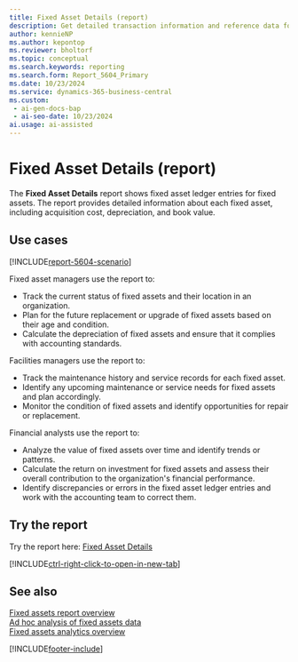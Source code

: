 ```yaml
---
title: Fixed Asset Details (report)
description: Get detailed transaction information and reference data for your asset management.
author: kennieNP
ms.author: kepontop
ms.reviewer: bholtorf
ms.topic: conceptual
ms.search.keywords: reporting
ms.search.form: Report_5604_Primary
ms.date: 10/23/2024
ms.service: dynamics-365-business-central
ms.custom:
 - ai-gen-docs-bap
 - ai-seo-date: 10/23/2024
ai.usage: ai-assisted
---
```


# Fixed Asset Details (report)

The **Fixed Asset Details** report shows fixed asset ledger entries for fixed assets. The report provides detailed information about each fixed asset, including acquisition cost, depreciation, and book value.

## Use cases

[!INCLUDE[report-5604-scenario](../includes/report-5604-scenario-include.md)]

<!-- 

Prompt

Below is a report in an ERP system. Provide 3-4 use cases for different personas working with fixed asset management or finance for fixed assets.

Format like this:    
  
As a <persona>, use the report to    
* use case 1  
* use case 2    

Do not capitalize the persona names. 

Do not start lines with "Use the data to"

## Report name
Fixed Asset Details

## Report description
The Fixed Asset Details report provides a comprehensive overview of all relevant information pertaining to each fixed asset owned by an organization. This report serves as a detailed transaction information and reference tool for asset management.

### What the report does
The Fixed Asset Details report shows the fixed asset ledger entries for fixed assets. It provides detailed information about each fixed asset, including acquisition cost, depreciation, and book value.


Please include your data sources and URLs

-->

Fixed asset managers use the report to:

* Track the current status of fixed assets and their location in an organization.
* Plan for the future replacement or upgrade of fixed assets based on their age and condition.
* Calculate the depreciation of fixed assets and ensure that it complies with accounting standards.

Facilities managers use the report to:

* Track the maintenance history and service records for each fixed asset.
* Identify any upcoming maintenance or service needs for fixed assets and plan accordingly.
* Monitor the condition of fixed assets and identify opportunities for repair or replacement.

Financial analysts use the report to:

* Analyze the value of fixed assets over time and identify trends or patterns.
* Calculate the return on investment for fixed assets and assess their overall contribution to the organization's financial performance.
* Identify discrepancies or errors in the fixed asset ledger entries and work with the accounting team to correct them.

## Try the report

Try the report here: [Fixed Asset Details](https://businesscentral.dynamics.com?report=5604)

[!INCLUDE[ctrl-right-click-to-open-in-new-tab](../includes/ctrl-right-click-to-open-in-new-tab.md)]

## See also

[Fixed assets report overview](../fa-reports.md)    
[Ad hoc analysis of fixed assets data](../ad-hoc-analysis-fa.md)  
[Fixed assets analytics overview](../fa-analytics-overview.md)  

[!INCLUDE[footer-include](../includes/footer-banner.md)]